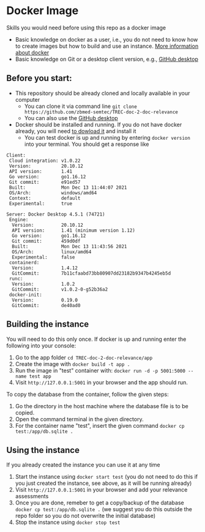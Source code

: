 # Docker Image

Skills you would need before using this repo as a docker image
- Basic knowledge on docker as a user, i.e., you do not need to know how to create images but how to build and use an instance. [More information about docker](https://docs.docker.com/)
- Basic knowledge on Git or a desktop client version, e.g., [GitHub desktop](https://desktop.github.com/)

## Before you start:
- This repository should be already cloned and locally available in your computer
  - You can clone it via command line `git clone https://github.com/zbmed-semtec/TREC-doc-2-doc-relevance`
  - You can also use the [GitHub desktop](https://desktop.github.com/)
- Docker should be installed and running. If you do not have docker already, you will need [to dowload it](https://docs.docker.com/get-docker/) and install it
  - You can test docker is up and running by entering `docker version` into your terminal. You should get a response like
```
Client:
 Cloud integration: v1.0.22
 Version:           20.10.12
 API version:       1.41
 Go version:        go1.16.12
 Git commit:        e91ed57
 Built:             Mon Dec 13 11:44:07 2021
 OS/Arch:           windows/amd64
 Context:           default
 Experimental:      true

Server: Docker Desktop 4.5.1 (74721)
 Engine:
  Version:          20.10.12
  API version:      1.41 (minimum version 1.12)
  Go version:       go1.16.12
  Git commit:       459d0df
  Built:            Mon Dec 13 11:43:56 2021
  OS/Arch:          linux/amd64
  Experimental:     false
 containerd:
  Version:          1.4.12
  GitCommit:        7b11cfaabd73bb80907dd23182b9347b4245eb5d
 runc:
  Version:          1.0.2
  GitCommit:        v1.0.2-0-g52b36a2
 docker-init:
  Version:          0.19.0
  GitCommit:        de40ad0
  ```

## Building the instance
You will need to do this only once. If docker is up and running enter the following into your console:
1. Go to the app folder `cd TREC-doc-2-doc-relevance/app`
2. Create the image with `docker build -t app .`
3. Run the image in "test" container with: `docker run -d -p 5001:5000 --name test app`
4. Visit `http://127.0.0.1:5001` in your browser and the app should run.

To copy the database from the container, follow the given steps:
1. Go the directory in the host machine where the database file is to be copied.
2. Open the command terminal in the given directory.
3. For the container name "test", insert the given command `docker cp test:/app/db.sqlite .`

## Using the instance
If you already created the instance you can use it at any time
1. Start the instance using ```docker start test``` (you do not need to do this if you just created the instance, see above, as it will be running already)
2. Visit `http://127.0.0.1:5001` in your browser and add your relevance assessments
3. Once you are done, remeber to get a copy/backup of the database `docker cp test:/app/db.sqlite .` (we suggest you do this outside the repo folder so you do not overwrite the initial database)
4. Stop the instance using ```docker stop test```
